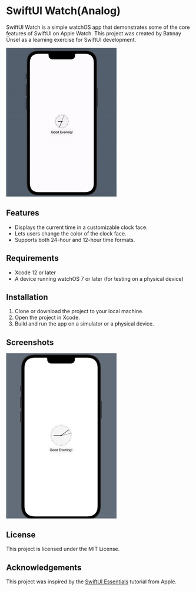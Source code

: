 


# SwiftUI Watch(Analog)
SwiftUI Watch is a simple watchOS app that demonstrates some of the core features of SwiftUI on Apple Watch. This project was created by Batınay Ünsel as a learning exercise for SwiftUI development.

<img src="https://github.com/batinay1337/swiftuiwatch/blob/main/sources/Screen2.gif?raw=true" alt="Analog Clock" width="300">


## Features
- Displays the current time in a customizable clock face.
- Lets users change the color of the clock face.
- Supports both 24-hour and 12-hour time formats.

## Requirements
- Xcode 12 or later
- A device running watchOS 7 or later (for testing on a physical device)

## Installation
1. Clone or download the project to your local machine.
2. Open the project in Xcode.
3. Build and run the app on a simulator or a physical device.

## Screenshots
<img src="https://github.com/batinay1337/swiftuiwatch/blob/main/sources/Screen1.jpg?raw=true" alt="Analog Clock" width="300">

## License
This project is licensed under the MIT License.

## Acknowledgements
This project was inspired by the [SwiftUI Essentials](https://developer.apple.com/tutorials/swiftui/creating-and-combining-views) tutorial from Apple.
